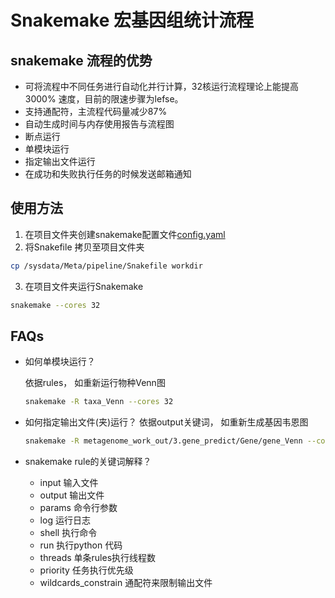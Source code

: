 # Snakemake 宏基因组统计流程
## snakemake 流程的优势
- 可将流程中不同任务进行自动化并行计算，32核运行流程理论上能提高3000% 速度，目前的限速步骤为lefse。
- 支持通配符，主流程代码量减少87%
- 自动生成时间与内存使用报告与流程图
- 断点运行
- 单模块运行
- 指定输出文件运行
- 在成功和失败执行任务的时候发送邮箱通知

## 使用方法

1. 在项目文件夹创建snakemake配置文件[config.yaml](/pipeline/config.yaml)
2. 将Snakefile 拷贝至项目文件夹
```sh
cp /sysdata/Meta/pipeline/Snakefile workdir
```
3. 在项目文件夹运行Snakemake
```sh
snakemake --cores 32
```

## FAQs
* 如何单模块运行？

    依据rules， 如重新运行物种Venn图
    
    ```sh
    snakemake -R taxa_Venn --cores 32
    ```
* 如何指定输出文件(夹)运行？
    依据output关键词， 如重新生成基因韦恩图

    ```sh
    snakemake -R metagenome_work_out/3.gene_predict/Gene/gene_Venn --cores 32
    ```
* snakemake rule的关键词解释？
    - input 输入文件
    - output 输出文件
    - params 命令行参数
    - log 运行日志
    - shell 执行命令
    - run 执行python 代码
    - threads 单条rules执行线程数
    - priority 任务执行优先级
    - wildcards_constrain 通配符来限制输出文件
